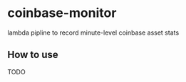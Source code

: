 # coinbase-monitor

lambda pipline to record minute-level coinbase asset stats

## How to use

TODO
